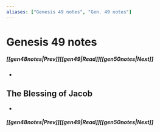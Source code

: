 ```yaml
---
aliases: ["Genesis 49 notes", "Gen. 49 notes"]
---
```

# Genesis 49 notes
##### <span class=arrow-left></span>[[gen48notes|Prev]]<span class=navigation-separator></span>[[gen49|Read]]<span class=navigation-separator></span>[[gen50notes|Next]]<span class=arrow-right></span>
- 
## The Blessing of Jacob
- 
##### <span class=arrow-left></span>[[gen48notes|Prev]]<span class=navigation-separator></span>[[gen49|Read]]<span class=navigation-separator></span>[[gen50notes|Next]]<span class=arrow-right></span>